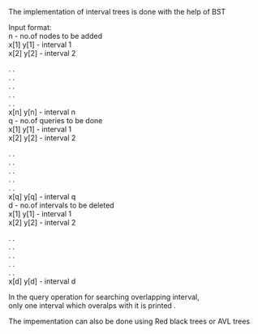 The implementation of interval trees is done with the help of BST

Input format:<br />
n - no.of nodes to be added<br />
x[1] y[1] - interval 1 <br />
x[2] y[2] - interval 2

  .    .<br />
  .	   .<br />
  .    .<br />
  .    .<br />
  .    .<br />
x[n] y[n] - interval n<br />
q - no.of queries to be done<br />
x[1] y[1] - interval 1 <br />
x[2] y[2] - interval 2 

  .    .<br />
  .	   .<br />
  .    .<br />
  .    .<br />
  .    .<br />
x[q] y[q] - interval q<br /> 
d - no.of intervals to be deleted<br />
x[1] y[1] - interval 1 <br />
x[2] y[2] - interval 2 

  .    .<br />
  .	   .<br />
  .    .<br />
  .    .<br />
  .    .<br />
x[d] y[d] - interval d<br />

In the query operation for searching overlapping interval,<br />
only one interval which overalps with it is printed .

The impementation can also be done using Red black trees or AVL trees  
